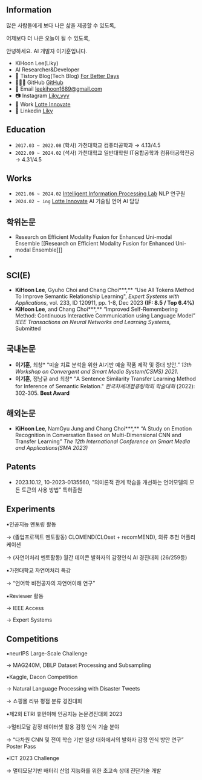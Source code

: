 ## Information
많은 사람들에게 보다 나은 삶을 제공할 수 있도록,

어제보다 더 나은 오늘이 될 수 있도록,

안녕하세요. AI 개발자 이기훈입니다.

- KiHoon Lee(Liky)
- AI Researcher&Developer
- 📔 Tistory Blog(Tech Blog) [For Better Days](https://forbetterdays.tistory.com/)
- 👨🏻‍💻 GitHub [GitHub](https://github.com/Liky98)
- 📧 Email [leekihoon1689@gmail.com](mailto:leekihoon1689@gmail.com)
- 📷 Instagram [Liky_yyy](https://www.instagram.com/liky_yyy/)
- 🏢 Work [Lotte Innovate](https://www.lotteinnovate.com/)
- 📄 Linkedin [Liky](https://www.linkedin.com/in/kihoon-lee-a9b36b277/)


## Education
- `2017.03 ~ 2022.08`  (학사) 가천대학교 컴퓨터공학과 → 4.13/4.5
- `2022.09 ~ 2024.02`  (석사) 가천대학교 일반대학원 IT융합공학과 컴퓨터공학전공 → 4.31/4.5

## Works
- `2021.06 ~ 2024.02` [Intelligent Information Processing Lab](https://iiplab.gachon.ac.kr/) NLP 연구원
- `2024.02 ~ ing` [Lotte Innovate](https://www.lotteinnovate.com/) AI 기술팀 언어 AI 담당

## 학위논문
- Research on Efficient Modality Fusion for Enhanced Uni-modal Ensemble [[Research on Efficient Modality Fusion for Enhanced Uni-modal Ensemble]]]
- 

## SCI(E)
- **KiHoon Lee**, Gyuho Choi and Chang Choi***,** “Use All Tokens Method To Improve Semantic Relationship Learning", _Expert Systems with Applications_, vol. 233, ID 120911, pp. 1-8, Dec 2023 **(IF: 8.5 / Top 6.4%)** 
- **KiHoon Lee**, and Chang Choi***,** “Improved Self-Remembering Method: Continuous Interactive Communication using Language Model” _IEEE Transactions on Neural Networks and Learning Systems,_ Submitted

## 국내논문
- **이기훈**, 최창* “미술 치료 분석을 위한 AI기반 예술 작품 제작 및 증대 방안.” _13th Workshop on Convergent and Smart Media System(CSMS) 2021_.
- **이기훈**, 정남규 and 최창* "A Sentence Similarity Transfer Learning Method for Inference of Semantic Relation." _한국차세대컴퓨팅학회 학술대회_ (2022): 302-305. **Best Award**

## 해외논문
- **KiHoon Lee**, NamGyu Jung and Chang Choi***,** “A Study on Emotion Recognition in Conversation Based on Multi-Dimensional CNN and Transfer Learning” _The 12th International Conference on Smart Media and Applications(SMA 2023)_

## Patents
- 2023.10.12, 10-2023-0135560, ”의미론적 관계 학습을 개선하는 언어모델의 모든 토큰의 사용 방법” 특허출원

## Experiments

▪️인공지능 멘토링 활동

→ (졸업프로젝트 멘토활동) CLOMEND(CLOset + recomMEND), 의류 추천 어플리케이션

→ (자연어처리 멘토활동) 월간 데이콘 발화자의 감정인식 AI 경진대회 (26/259등)

▪️가천대학교 자연어처리 특강

→ “언어학 비전공자의 자연어이해 연구”

▪️Reviewer 활동

→ IEEE Access

→ Expert Systems

## Competitions

▪️neurIPS Large-Scale Challenge

→ MAG240M, DBLP Dataset Processing and Subsampling

▪️Kaggle, Dacon Competition

→ Natural Language Processing with Disaster Tweets

→ 쇼핑몰 리뷰 평점 분류 경진대회

▪️제2회 ETRI 휴먼이해 인공지능 논문경진대회 2023

→멀티모달 감정 데이터셋 활용 감정 인식 기술 분야

→ “다차원 CNN 및 전이 학습 기반 일상 대화에서의 발화자 감정 인식 방안 연구” Poster Pass

▪️ICT 2023 Challenge

→ 멀티모달기반 배터리 산업 지능화를 위한 초고속 상태 진단기술 개발
